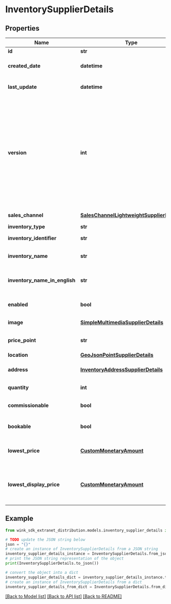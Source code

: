 # InventorySupplierDetails


## Properties

Name | Type | Description | Notes
------------ | ------------- | ------------- | -------------
**id** | **str** | Document UUID | [optional] 
**created_date** | **datetime** | Datetime this record was first created | [optional] 
**last_update** | **datetime** | Datetime this record was last updated | [optional] 
**version** | **int** | Version property that shows how many times this document has been persisted. Document will not persist if the version property is less than current version property in the system. Result in an optimistic locking exception. | [optional] 
**sales_channel** | [**SalesChannelLightweightSupplierDetails**](SalesChannelLightweightSupplierDetails.md) | Parent sales channel | 
**inventory_type** | **str** | Inventory type | 
**inventory_identifier** | **str** | Inventory type identifier | 
**inventory_name** | **str** | Name of inventory as hotel is seeing it | 
**inventory_name_in_english** | **str** | Name of inventory as traveler is seeing it | 
**enabled** | **bool** | Whether this inventory is enabled or not | [default to True]
**image** | [**SimpleMultimediaSupplierDetails**](SimpleMultimediaSupplierDetails.md) | Main image of inventory | 
**price_point** | **str** | Level of expensiveness. | [default to 'THREE']
**location** | [**GeoJsonPointSupplierDetails**](GeoJsonPointSupplierDetails.md) | Location | 
**address** | [**InventoryAddressSupplierDetails**](InventoryAddressSupplierDetails.md) | Defaults to property address. | 
**quantity** | **int** | quantity | [default to 0]
**commissionable** | **bool** | Whether this is commissionable or not | [default to False]
**bookable** | **bool** | Whether inventory can be booked | [default to True]
**lowest_price** | [**CustomMonetaryAmount**](CustomMonetaryAmount.md) | Best price of the room type or facility ancillary | [optional] 
**lowest_display_price** | [**CustomMonetaryAmount**](CustomMonetaryAmount.md) | Best price of the room type or facility ancillary in platform currency | [optional] 

## Example

```python
from wink_sdk_extranet_distribution.models.inventory_supplier_details import InventorySupplierDetails

# TODO update the JSON string below
json = "{}"
# create an instance of InventorySupplierDetails from a JSON string
inventory_supplier_details_instance = InventorySupplierDetails.from_json(json)
# print the JSON string representation of the object
print(InventorySupplierDetails.to_json())

# convert the object into a dict
inventory_supplier_details_dict = inventory_supplier_details_instance.to_dict()
# create an instance of InventorySupplierDetails from a dict
inventory_supplier_details_from_dict = InventorySupplierDetails.from_dict(inventory_supplier_details_dict)
```
[[Back to Model list]](../README.md#documentation-for-models) [[Back to API list]](../README.md#documentation-for-api-endpoints) [[Back to README]](../README.md)


